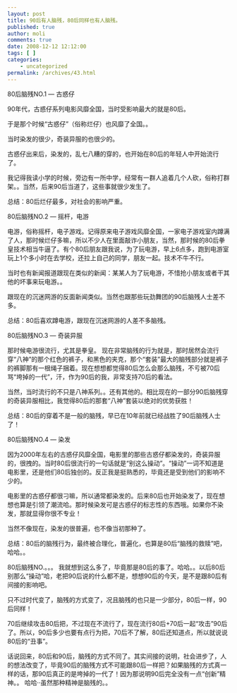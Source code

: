 ```yaml
---
layout: post
title: 90后有人脑残，80后同样也有人脑残。
published: true
author: moli
comments: true
date: 2008-12-12 12:12:00
tags: [ ]
categories:
    - uncategorized
permalink: /archives/43.html
---
```

80后脑残NO.1 &#8212; 古惑仔

90年代，古惑仔系列电影风靡全国，当时受影响最大的就是80后。

于是那个时候&ldquo;古惑仔&rdquo;（俗称烂仔）也风靡了全国。。

当时染发的很少，奇装异服的也很少的。

古惑仔出来后，染发的，乱七八糟的穿的，也开始在80后的年轻人中开始流行了。

我记得我读小学的时候，旁边有一所中学，经常有一群人追着几个人砍，俗称打群架。。当然，后来90后当道了，这些事就很少发生了。

总结：80后烂仔最多，对社会的影响严重。

80后脑残NO.2 &#8212; 摇杆，电游

电游，俗称摇杆，电子游戏。记得原来电子游戏风靡全国，一家电子游戏室内蹲满了人，那时候烂仔多嘛，所以不少人在里面敲诈小朋友，当然，那时候的80后拳皇技术相当牛逼了。有个80后朋友跟我说，为了玩电游，早上6点多，跑到电游室玩上1个多小时在去学校，还拉上自己的同学，朋友一起。技术不牛不行。

当时也有新闻报道跟现在类似的新闻：某某人为了玩电游，不惜抢小朋友或者干其他的坏事来玩电游。。

跟现在的沉迷网游的反面新闻类似。当然也跟那些玩劲舞团的90后脑残人士差不多。

总结：80后喜欢蹲电游，跟现在沉迷网游的人差不多脑残。

80后脑残NO.3 &#8212; 奇装异服

那时候电游很流行，尤其是拳皇。 现在非常脑残的行为就是，那时居然会流行穿&ldquo;八神&rdquo;的那个红色的裤子，和黑色的夹克，那个&ldquo;套装&rdquo;最大的脑残部分就是裤子的裤脚那有一根绳子捆着。现在想想都觉得80后怎么会那么脑残，不亏被70后骂&ldquo;垮掉的一代&rdquo;，汗，作为90后的我，非常支持70后的看法。

当然，当时流行的不只是八神系列。。还有其他的。相比现在的一部分90后脑残穿的奇装异服相比，我觉得80后的那套&ldquo;八神&rdquo;套装以绝对的优势获胜！

总结：80后的穿着不是一般的脑残，早已在10年前就已经战胜了90后脑残人士了！

80后脑残NO.4 &#8212; 染发

因为2000年左右的古惑仔风靡全国，电影里的那些古惑仔都染发的，奇装异服的，很拽的。当时80后很流行的一句话就是&ldquo;别这么操动&rdquo;。&ldquo;操动&rdquo;一词不知道是电影里，还是他们80后独创的。反正我是挺熟悉的，毕竟还是受到他们的影响不少的。

电影里的古惑仔都很刁嘛，所以通常都染发的。后来80后也开始染发了，现在想想也算是引领了潮流哈。那时候染发可是古惑仔的标志性的东西哦。如果你不染发，那就显得你很不专业！

当然不像现在，染发的很普遍，也不像当初那种了。

总结：80后的脑残行为，最终被合理化，普遍化，也算是80后&ldquo;脑残的救赎&rdquo;吧，哈哈。。

80后脑残NO.。。。 我就想到这么多了，毕竟那是80后的事了。哈哈。。以后80后别那么&ldquo;操动&rdquo;哈，老把90后说的什么都不是，想想90后的今天，是不是跟80后有间接的影响吧。

只不过时代变了，脑残的方式变了，况且脑残的也只是一少部分，80后一样，90后同样！

70后继续攻击80后把，不过现在不流行了，现在流行80后+70后一起&ldquo;攻击&rdquo;90后了。所以，90后多少也要有点行为把，70后不了解，80后还知道点，所以就说说80后的&ldquo;丑事&rdquo;。

话说回来，80后和90后，脑残的方式不同了。其实间接的说明，社会进步了，人的想法改变了，毕竟90后的脑残方式不可能跟80后一样把？如果脑残的方式真一样的话，那90后真正的是垮掉的一代了！因为那说明90后完全没有一点&ldquo;创新&rdquo;精神。。 哈哈··虽然那种精神是脑残的。。